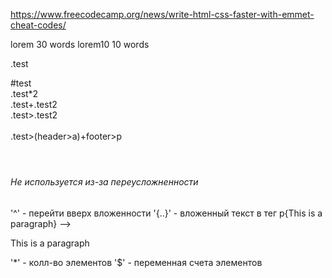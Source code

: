 https://www.freecodecamp.org/news/write-html-css-faster-with-emmet-cheat-codes/

lorem
    30 words
lorem10
    10 words

.test
    <div class="test"></div> 
#test
    <div id="test"></div> 
.test*2
    <div class="test"></div> 
    <div class="test"></div> 
.test+.test2
    <div class="test"></div> 
    <div class="test2"></div> 
.test>.test2
    <div class="test">
        <div class="test2"></div> 
    </div>     
.test>(header>a)+footer>p
    <div class="test">
        <header>
            <a href=""></a>
        </header>
        <footer>
            <p></p>
        </footer>
    </div>     




###### Не используется из-за переусложненности
'^' - перейти вверх вложенности
'{..}' - вложенный текст в тег
    p{This is a paragraph} —> <p>This is a paragraph</p>
'*' - колл-во элементов 
    '$' - переменная счета элементов
